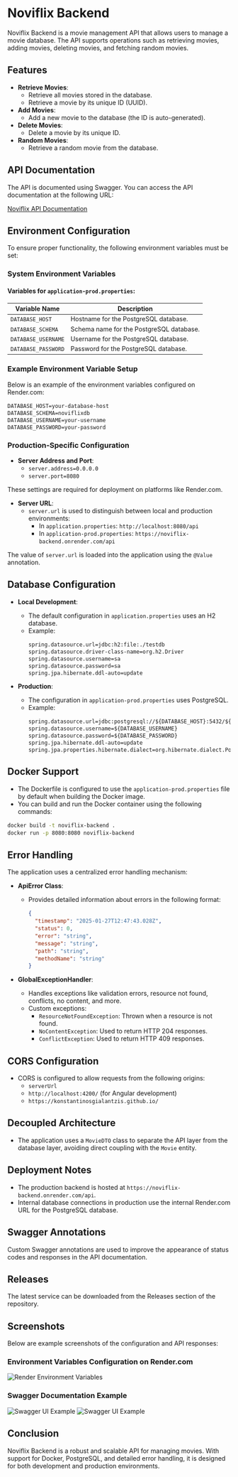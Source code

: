 # Noviflix Backend

Noviflix Backend is a movie management API that allows users to manage a movie database. The API supports operations such as retrieving movies, adding movies, deleting movies, and fetching random movies.

## Features

- **Retrieve Movies**:
    - Retrieve all movies stored in the database.
    - Retrieve a movie by its unique ID (UUID).
- **Add Movies**:
    - Add a new movie to the database (the ID is auto-generated).
- **Delete Movies**:
    - Delete a movie by its unique ID.
- **Random Movies**:
    - Retrieve a random movie from the database.

## API Documentation

The API is documented using Swagger. You can access the API documentation at the following URL:

[Noviflix API Documentation](https://konstantinosgialantzis.github.io/portfolio/noviflix/swagger-ui)

## Environment Configuration

To ensure proper functionality, the following environment variables must be set:

### System Environment Variables

#### Variables for `application-prod.properties`:

| Variable Name       | Description                                |
|---------------------|--------------------------------------------|
| `DATABASE_HOST`     | Hostname for the PostgreSQL database.      |
| `DATABASE_SCHEMA`   | Schema name for the PostgreSQL database.   |
| `DATABASE_USERNAME` | Username for the PostgreSQL database.      |
| `DATABASE_PASSWORD` | Password for the PostgreSQL database.      |

### Example Environment Variable Setup

Below is an example of the environment variables configured on Render.com:

```plaintext
DATABASE_HOST=your-database-host
DATABASE_SCHEMA=noviflixdb
DATABASE_USERNAME=your-username
DATABASE_PASSWORD=your-password
```

### Production-Specific Configuration

- **Server Address and Port**:
    - `server.address=0.0.0.0`
    - `server.port=8080`

These settings are required for deployment on platforms like Render.com.

- **Server URL**:
    - `server.url` is used to distinguish between local and production environments:
        - In `application.properties`: `http://localhost:8080/api`
        - In `application-prod.properties`: `https://noviflix-backend.onrender.com/api`

The value of `server.url` is loaded into the application using the `@Value` annotation.

## Database Configuration

- **Local Development**:
    - The default configuration in `application.properties` uses an H2 database.
    - Example:
      ```
      spring.datasource.url=jdbc:h2:file:./testdb
      spring.datasource.driver-class-name=org.h2.Driver
      spring.datasource.username=sa
      spring.datasource.password=sa
      spring.jpa.hibernate.ddl-auto=update
      ```

- **Production**:
    - The configuration in `application-prod.properties` uses PostgreSQL.
    - Example:
      ```
      spring.datasource.url=jdbc:postgresql://${DATABASE_HOST}:5432/${DATABASE_SCHEMA}
      spring.datasource.username=${DATABASE_USERNAME}
      spring.datasource.password=${DATABASE_PASSWORD}
      spring.jpa.hibernate.ddl-auto=update
      spring.jpa.properties.hibernate.dialect=org.hibernate.dialect.PostgreSQLDialect
      ```

## Docker Support

- The Dockerfile is configured to use the `application-prod.properties` file by default when building the Docker image.
- You can build and run the Docker container using the following commands:

```bash
docker build -t noviflix-backend .
docker run -p 8080:8080 noviflix-backend
```

## Error Handling

The application uses a centralized error handling mechanism:

- **ApiError Class**:
    - Provides detailed information about errors in the following format:
      ```json
      {
        "timestamp": "2025-01-27T12:47:43.028Z",
        "status": 0,
        "error": "string",
        "message": "string",
        "path": "string",
        "methodName": "string"
      }
      ```

- **GlobalExceptionHandler**:
    - Handles exceptions like validation errors, resource not found, conflicts, no content, and more.
    - Custom exceptions:
        - `ResourceNotFoundException`: Thrown when a resource is not found.
        - `NoContentException`: Used to return HTTP 204 responses.
        - `ConflictException`: Used to return HTTP 409 responses.

## CORS Configuration

- CORS is configured to allow requests from the following origins:
    - `serverUrl`
    - `http://localhost:4200/` (for Angular development)
    - `https://konstantinosgialantzis.github.io/`

## Decoupled Architecture

- The application uses a `MovieDTO` class to separate the API layer from the database layer, avoiding direct coupling with the `Movie` entity.

## Deployment Notes

- The production backend is hosted at `https://noviflix-backend.onrender.com/api`.
- Internal database connections in production use the internal Render.com URL for the PostgreSQL database.

## Swagger Annotations

Custom Swagger annotations are used to improve the appearance of status codes and responses in the API documentation.

## Releases

The latest service can be downloaded from the Releases section of the repository.

## Screenshots

Below are example screenshots of the configuration and API responses:

### Environment Variables Configuration on Render.com

![Render Environment Variables](<img src="screenshots/render-environment-variables.png" alt="Screenshot 1" width="200"/>)

### Swagger Documentation Example

![Swagger UI Example](<img src="screenshots/swagger.png" alt="Screenshot 1" width="200"/>)
![Swagger UI Example](<img src="screenshots/localhost-swagger.png" alt="Screenshot 1" width="200"/>)

## Conclusion

Noviflix Backend is a robust and scalable API for managing movies. With support for Docker, PostgreSQL, and detailed error handling, it is designed for both development and production environments.

